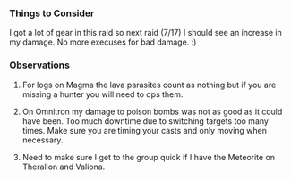 ### Things to Consider
I got a lot of gear in this raid so next raid (7/17) I should see an increase in my damage. No more execuses for bad damage. :)


### Observations
1. For logs on Magma the lava parasites count as nothing but if you are missing a hunter you will need to dps them.

2. On Omnitron my damage to poison bombs was not as good as it could have been. Too much downtime due to switching targets too many times. Make sure you are timing your casts and only moving when necessary.

3. Need to make sure I get to the group quick if I have the Meteorite on Theralion and Valiona. 

